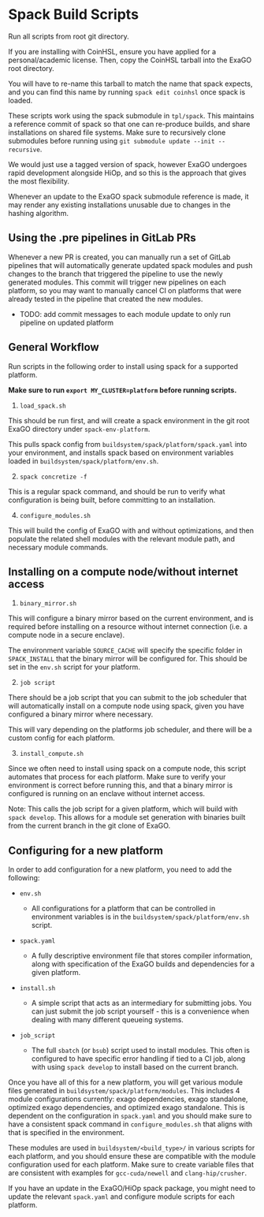 # Spack Build Scripts

Run all scripts from root git directory.

If you are installing with CoinHSL, ensure you have applied for a personal/academic
license. Then, copy the CoinHSL tarball into the ExaGO root directory.

You will have to re-name this tarball to match the name that spack expects, and
you can find this name by running `spack edit coinhsl` once spack is loaded.

These scripts work using the spack submodule in `tpl/spack`. This maintains
a reference commit of spack so that one can re-produce builds, and share
installations on shared file systems. Make sure to recursively clone
submodules before running using `git submodule update --init --recursive`.

We would just use a tagged version of spack, however ExaGO undergoes rapid
development alongside HiOp, and so this is the approach that gives the most
flexibility.

Whenever an update to the ExaGO spack submodule reference is made, it may render
any existing installations unusable due to changes in the hashing algorithm.

## Using the .pre pipelines in GitLab PRs

Whenever a new PR is created, you can manually run a set of GitLab pipelines that will
automatically generate updated spack modules and push changes to
the branch that triggered the pipeline to use the newly generated modules. This commit 
will trigger new pipelines on each platform, so you may want to manually cancel CI on
platforms that were already tested in the pipeline that created the new modules.

- TODO: add commit messages to each module update to only run pipeline on updated platform

## General Workflow

Run scripts in the following order to install using spack for a supported platform.

**Make sure to run `export MY_CLUSTER=platform` before running scripts.**

1. `load_spack.sh`

This should be run first, and will create a spack environment in the git root
ExaGO directory under `spack-env-platform`.

This pulls spack config from `buildsystem/spack/platform/spack.yaml` into your
environment, and installs spack based on environment variables loaded in
`buildsystem/spack/platform/env.sh`.


2. `spack concretize -f`

This is a regular spack command, and should be run to verify what configuration
is being built, before committing to an installation.


4. `configure_modules.sh`

This will build the config of ExaGO with and without optimizations, and then
populate the related shell modules with the relevant module path, and necessary
module commands.


## Installing on a compute node/without internet access

1. `binary_mirror.sh` 

This will configure a binary mirror based on the current environment, and is
required before installing on a resource without internet connection (i.e. a 
compute node in a secure enclave).

The environment variable `SOURCE_CACHE` will specify the specific folder in
`SPACK_INSTALL` that the binary mirror will be configured for. This should
be set in the `env.sh` script for your platform.

2. `job script` 

There should be a job script that you can submit to the job scheduler that will
automatically install on a compute node using spack, given you have configured
a binary mirror where necessary.

This will vary depending on the platforms job scheduler, and there will be a
custom config for each platform.

3. `install_compute.sh` 

Since we often need to install using spack on a compute node, this script
automates that process for each platform. Make sure to verify your environment
is correct before running this, and that a binary mirror is configured is running
on an enclave without internet access.

Note: This calls the job script for a given platform, which will build
with `spack develop`. This allows for a module set generation with binaries
built from the current branch in the git clone of ExaGO.

## Configuring for a new platform

In order to add configuration for a new platform, you need to add the following:

- `env.sh`

    - All configurations for a platform that can be controlled in environment variables 
    is in the `buildsystem/spack/platform/env.sh` script.

- `spack.yaml`

    - A fully descriptive environment file that stores compiler information, along 
    with specification of the ExaGO builds and dependencies for a given platform.

- `install.sh`

    - A simple script that acts as an intermediary for submitting jobs. You can
     just submit the job script yourself - this is a convenience when dealing
     with many different queueing systems.

- `job_script`

    - The full `sbatch` (or `bsub`) script used to install modules. This often is
     configured to have specific error handling if tied to a CI job, along with 
     using `spack develop` to install based on the current branch.

Once you have all of this for a new platform, you will get various module files
generated in `buildsystem/spack/platform/modules`. This includes 4 module
configurations currently: exago dependencies, exago standalone, optimized exago
dependencies, and optimized exago standalone. This is dependent on the configuration
in `spack.yaml` and you should make sure to have a consistent spack command
in `configure_modules.sh` that aligns with that is specified in the environment.

These modules are used in `buildsystem/<build_type>/` in various scripts for each
platform, and you should ensure these are compatible with the module configuration
used for each platform. Make sure to create variable files that are consistent
with examples for `gcc-cuda/newell` and `clang-hip/crusher`.

If you have an update in the ExaGO/HiOp spack package, you might need to update
the relevant `spack.yaml` and configure module scripts for each platform.


